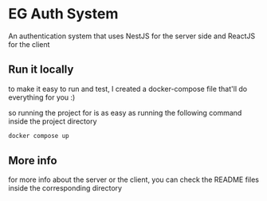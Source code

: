 # EG Auth System

An authentication system that uses NestJS for the server side and ReactJS for the client

## Run it locally

to make it easy to run and test, I created a docker-compose file that'll do everything for you :)

so running the project for is as easy as running the following command inside the project directory

```sh
docker compose up
```

## More info

for more info about the server or the client, you can check the README files inside the corresponding directory
